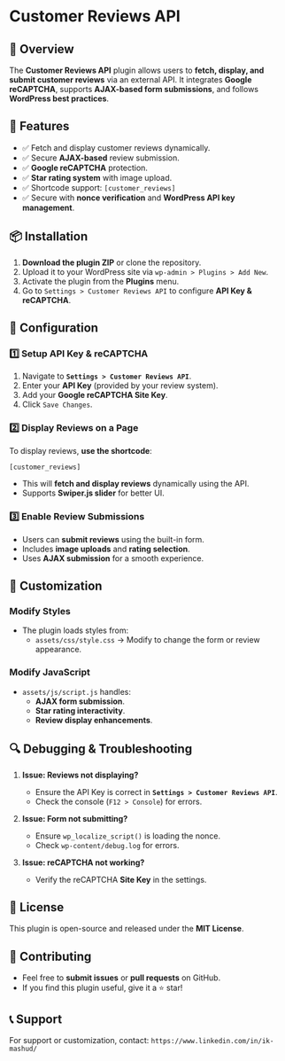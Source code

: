 # Customer Reviews API

## 📌 Overview
The **Customer Reviews API** plugin allows users to **fetch, display, and submit customer reviews** via an external API. It integrates **Google reCAPTCHA**, supports **AJAX-based form submissions**, and follows **WordPress best practices**.

## 🔹 Features
- ✅ Fetch and display customer reviews dynamically.
- ✅ Secure **AJAX-based** review submission.
- ✅ **Google reCAPTCHA** protection.
- ✅ **Star rating system** with image upload.
- ✅ Shortcode support: `[customer_reviews]`
- ✅ Secure with **nonce verification** and **WordPress API key management**.

## 📦 Installation
1. **Download the plugin ZIP** or clone the repository.
2. Upload it to your WordPress site via `wp-admin > Plugins > Add New`.
3. Activate the plugin from the **Plugins** menu.
4. Go to `Settings > Customer Reviews API` to configure **API Key & reCAPTCHA**.

## 🔧 Configuration
### **1️⃣ Setup API Key & reCAPTCHA**
1. Navigate to **`Settings > Customer Reviews API`**.
2. Enter your **API Key** (provided by your review system).
3. Add your **Google reCAPTCHA Site Key**.
4. Click `Save Changes`.

### **2️⃣ Display Reviews on a Page**
To display reviews, **use the shortcode**:
```html
[customer_reviews]
```
- This will **fetch and display reviews** dynamically using the API.
- Supports **Swiper.js slider** for better UI.

### **3️⃣ Enable Review Submissions**
- Users can **submit reviews** using the built-in form.
- Includes **image uploads** and **rating selection**.
- Uses **AJAX submission** for a smooth experience.

## 🎨 Customization
### **Modify Styles**
- The plugin loads styles from:
    - `assets/css/style.css` → Modify to change the form or review appearance.

### **Modify JavaScript**
- `assets/js/script.js` handles:
    - **AJAX form submission**.
    - **Star rating interactivity**.
    - **Review display enhancements**.

## 🔍 Debugging & Troubleshooting
1. **Issue: Reviews not displaying?**
    - Ensure the API Key is correct in **`Settings > Customer Reviews API`**.
    - Check the console (`F12 > Console`) for errors.

2. **Issue: Form not submitting?**
    - Ensure `wp_localize_script()` is loading the nonce.
    - Check `wp-content/debug.log` for errors.

3. **Issue: reCAPTCHA not working?**
    - Verify the reCAPTCHA **Site Key** in the settings.

## 📜 License
This plugin is open-source and released under the **MIT License**.

## 🤝 Contributing
- Feel free to **submit issues** or **pull requests** on GitHub.
- If you find this plugin useful, give it a ⭐ star!

## 📞 Support
For support or customization, contact: `https://www.linkedin.com/in/ik-mashud/`

